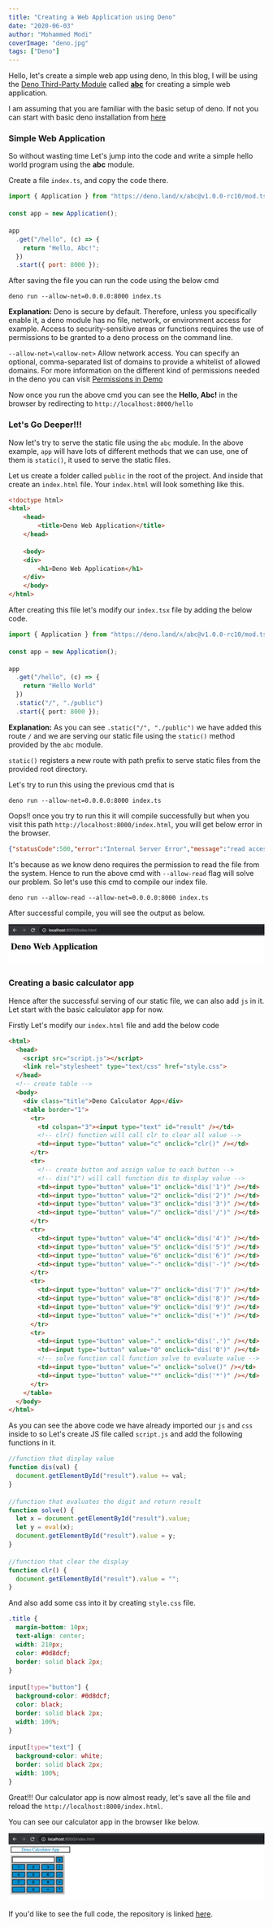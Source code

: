 ```yaml
---
title: "Creating a Web Application using Deno"
date: "2020-06-03"
author: "Mohammed Modi"
coverImage: "deno.jpg"
tags: ["Deno"]
---
```


Hello, let's create a simple web app using deno, In this blog, I will be using the [Deno Third-Party Module](https://deno.land/x/) called **[abc](https://deno.land/x/abc)** for creating a simple web application.

I am assuming that you are familiar with the basic setup of deno. If not you can start with basic deno installation from [here](/hello-world-deno/)

### Simple Web Application

So without wasting time Let's jump into the code and write a simple hello world program using the **abc** module.

Create a file `index.ts`, and copy the code there.
```js
import { Application } from "https://deno.land/x/abc@v1.0.0-rc10/mod.ts";

const app = new Application();

app
  .get("/hello", (c) => {
    return "Hello, Abc!";
  })
  .start({ port: 8000 });
```
After saving the file you can run the code using the below cmd
```
deno run --allow-net=0.0.0.0:8000 index.ts
```
**Explanation:**
Deno is secure by default. Therefore, unless you specifically enable it, a deno module has no file, network, or environment access for example. Access to security-sensitive areas or functions requires the use of permissions to be granted to a deno process on the command line.

`--allow-net=\<allow-net>` Allow network access. You can specify an optional, comma-separated list of domains to provide a whitelist of allowed domains. For more information on the different kind of permissions needed in the deno you can visit [Permissions in Demo](https://deno.land/manual/getting_started/permissions)

Now once you run the above cmd you can see the **Hello, Abc!** in the browser by redirecting to `http://localhost:8000/hello`

### Let's Go Deeper!!!

Now let's try to serve the static file using the `abc` module. In the above example, `app` will have lots of different methods that we can use, one of them is `static()`, it used to serve the static files.

Let us create a folder called `public` in the root of the project. And inside that create an `index.html` file. Your `index.html` will look something like this.

```html
<!doctype html>
<html>
    <head>
        <title>Deno Web Application</title>
    </head>
    
    <body>
    <div>
        <h1>Deno Web Application</h1>
    </div>
    </body>
</html>
```

After creating this file let's modify our `index.tsx` file by adding the below code.
```ts
import { Application } from "https://deno.land/x/abc@v1.0.0-rc10/mod.ts";

const app = new Application();

app
  .get("/hello", (c) => {
    return "Hello World"
  })
  .static("/", "./public")
  .start({ port: 8000 });
```
**Explanation:**
As you can see `.static("/", "./public")` we have added this route `/` and we are serving our static file using the `static()` method provided by the `abc` module.

`static()` registers a new route with path prefix to serve static files from the provided root directory.

Let's try to run this using the previous cmd that is 
```
deno run --allow-net=0.0.0.0:8000 index.ts
```
Oops!! once you try to run this it will compile successfully but when you visit this path
`http://localhost:8000/index.html`, you will get below error in the browser.
```json
{"statusCode":500,"error":"Internal Server Error","message":"read access to <CWD>, run again with the --allow-read flag"}
```
It's because as we know deno requires the permission to read the file from the system. Hence to run the above cmd with `--allow-read` flag will solve our problem. So let's use this cmd to compile our index file.
```
deno run --allow-read --allow-net=0.0.0.0:8000 index.ts
```
After successful compile, you will see the output as below.

![deno-first-app](deno-first-app.png)

### Creating a basic calculator app
Hence after the successful serving of our static file, we can also add `js` in it. Let start with the basic calculator app for now.

Firstly Let's modify our `index.html` file and add the below code
```html
<html>
  <head>
    <script src="script.js"></script>
    <link rel="stylesheet" type="text/css" href="style.css">
  </head>
  <!-- create table -->
  <body>
    <div class="title">Deno Calculator App</div>
    <table border="1">
      <tr>
        <td colspan="3"><input type="text" id="result" /></td>
        <!-- clr() function will call clr to clear all value -->
        <td><input type="button" value="c" onclick="clr()" /></td>
      </tr>
      <tr>
        <!-- create button and assign value to each button -->
        <!-- dis("1") will call function dis to display value -->
        <td><input type="button" value="1" onclick="dis('1')" /></td>
        <td><input type="button" value="2" onclick="dis('2')" /></td>
        <td><input type="button" value="3" onclick="dis('3')" /></td>
        <td><input type="button" value="/" onclick="dis('/')" /></td>
      </tr>
      <tr>
        <td><input type="button" value="4" onclick="dis('4')" /></td>
        <td><input type="button" value="5" onclick="dis('5')" /></td>
        <td><input type="button" value="6" onclick="dis('6')" /></td>
        <td><input type="button" value="-" onclick="dis('-')" /></td>
      </tr>
      <tr>
        <td><input type="button" value="7" onclick="dis('7')" /></td>
        <td><input type="button" value="8" onclick="dis('8')" /></td>
        <td><input type="button" value="9" onclick="dis('9')" /></td>
        <td><input type="button" value="+" onclick="dis('+')" /></td>
      </tr>
      <tr>
        <td><input type="button" value="." onclick="dis('.')" /></td>
        <td><input type="button" value="0" onclick="dis('0')" /></td>
        <!-- solve function call function solve to evaluate value -->
        <td><input type="button" value="=" onclick="solve()" /></td>
        <td><input type="button" value="*" onclick="dis('*')" /></td>
      </tr>
    </table>
  </body>
</html>
```
As you can see the above code we have already imported our `js` and `css` inside to so Let's create JS file called `script.js` and add the following functions in it.
```js
//function that display value
function dis(val) {
  document.getElementById("result").value += val;
}

//function that evaluates the digit and return result
function solve() {
  let x = document.getElementById("result").value;
  let y = eval(x);
  document.getElementById("result").value = y;
}

//function that clear the display
function clr() {
  document.getElementById("result").value = "";
}
```
And also add some css into it by creating `style.css` file.
```css
.title {
  margin-bottom: 10px;
  text-align: center;
  width: 210px;
  color: #0d8dcf;
  border: solid black 2px;
}

input[type="button"] {
  background-color: #0d8dcf;
  color: black;
  border: solid black 2px;
  width: 100%;
}

input[type="text"] {
  background-color: white;
  border: solid black 2px;
  width: 100%;
}
```

Great!!! Our calculator app is now almost ready, let's save all the file and reload the `http://localhost:8000/index.html`.

You can see our calculator app in the browser like below.

![basic-calculator](basic-calculator.png)

If you'd like to see the full code, the repository is linked [here](https://github.com/LoginRadius/engineering-blog-samples/tree/master/Deno/WebAppWithDemo).

